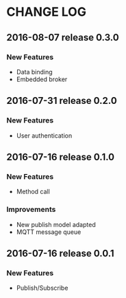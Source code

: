 # CHANGE LOG

## 2016-08-07 release 0.3.0

### New Features
- Data binding
- Embedded broker



## 2016-07-31 release 0.2.0

### New Features
- User authentication



## 2016-07-16 release 0.1.0

### New Features
- Method call

### Improvements
- New publish model adapted
- MQTT message queue



## 2016-07-16 release 0.0.1

### New Features
- Publish/Subscribe
